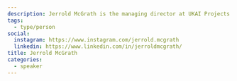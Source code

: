 ```yaml
---
description: Jerrold McGrath is the managing director at UKAI Projects and founder at Ferment AI. He also serves as the program lead for Goethe-Institut Toronto’s two-year Algorithmic Culture series and is a former program director at the Banff Centre for Arts and Creativity and Artscape Launchpad. He focuses on cross-sector collaborations around issues of broad social concern such as artificial intelligence, equity in response to COVID-19, hope and hopelessness, and the digital diaspora. His creative practice explores the ways we are organized by the world. Jerrold is a BMW Foundation Responsible Leader, and an Ambassador for Berlin’s STATE Festival.
tags:
  - type/person
social:
  instagram: https://www.instagram.com/jerrold.mcgrath
  linkedin: https://www.linkedin.com/in/jerroldmcgrath/
title: Jerrold McGrath
categories:
  - speaker
---
```



